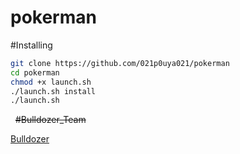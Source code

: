 # pokerman
#Installing

```sh
git clone https://github.com/021p0uya021/pokerman
cd pokerman
chmod +x launch.sh
./launch.sh install
./launch.sh
```
 
<del>#Bulldozer_Team</del></br>

[Bulldozer](https://telegram.me/Kon_Kone_Nanat)
